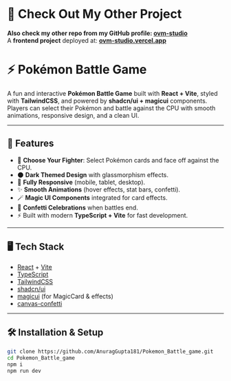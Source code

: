 # 🔗 Check Out My Other Project

**Also check my other repo from my GitHub profile: [ovm-studio](https://github.com/AnuragGupta181/ovm-studio)**  
A **frontend project** deployed at: **[ovm-studio.vercel.app](https://ovm-studio.vercel.app)**

# ⚡️ Pokémon Battle Game

A fun and interactive **Pokémon Battle Game** built with **React + Vite**, styled with **TailwindCSS**, and powered by **shadcn/ui + magicui** components.  
Players can select their Pokémon and battle against the CPU with smooth animations, responsive design, and a clean UI.  

---

## 🚀 Features
- 🎴 **Choose Your Fighter**: Select Pokémon cards and face off against the CPU.
- 🌑 **Dark Themed Design** with glassmorphism effects.
- 📱 **Fully Responsive** (mobile, tablet, desktop).
- ✨ **Smooth Animations** (hover effects, stat bars, confetti).
- 🪄 **Magic UI Components** integrated for card effects.
- 🎉 **Confetti Celebrations** when battles end.
- ⚡ Built with modern **TypeScript + Vite** for fast development.

---

## 🖥️ Tech Stack
- [React](https://react.dev/) + [Vite](https://vitejs.dev/)
- [TypeScript](https://www.typescriptlang.org/)
- [TailwindCSS](https://tailwindcss.com/)
- [shadcn/ui](https://ui.shadcn.com/)
- [magicui](https://magicui.design/) (for MagicCard & effects)
- [canvas-confetti](https://www.npmjs.com/package/canvas-confetti)

---

## 🛠️ Installation & Setup

```bash
git clone https://github.com/AnuragGupta181/Pokemon_Battle_game.git
cd Pokemon_Battle_game
npm i
npm run dev
